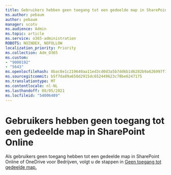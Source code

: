 ```yaml
---
title: Gebruikers hebben geen toegang tot een gedeelde map in SharePoint Online
ms.author: pebaum
author: pebaum
manager: scotv
ms.audience: Admin
ms.topic: article
ms.service: o365-administration
ROBOTS: NOINDEX, NOFOLLOW
localization_priority: Priority
ms.collection: Adm_O365
ms.custom:
- "9000192"
- "5643"
ms.openlocfilehash: 8bac8e1c219640aa11ed3cd0d3a5b7dd6b1d6282b9a626997f18431b037d2cdb
ms.sourcegitcommit: b5f7da89a650d2915dc652449623c78be6247175
ms.translationtype: MT
ms.contentlocale: nl-NL
ms.lasthandoff: 08/05/2021
ms.locfileid: "54006489"
---
```

# <a name="users-cant-access-a-shared-folder-in-sharepoint-online"></a>Gebruikers hebben geen toegang tot een gedeelde map in SharePoint Online

Als gebruikers geen toegang hebben tot een gedeelde map in SharePoint Online of OneDrive voor Bedrijven, volgt u de stappen in [Geen toegang tot gedeelde map.](https://docs.microsoft.com/sharepoint/troubleshoot/sharing-and-permissions/cannot-access-shared-folder)
